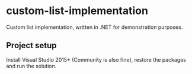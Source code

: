# custom-list-implementation

Custom list implementation, written in .NET for demonstration purposes.

## Project setup
Install Visual Studio 2015+ (Community is also fine), restore the packages and run the solution.